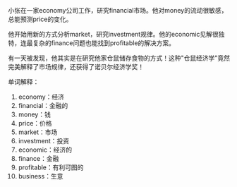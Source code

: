 小张在一家economy公司工作，研究financial市场。他对money的流动很敏感，总能预测price的变化。

他开始用新的方式分析market，研究investment规律。他的economic见解很独特，连最复杂的finance问题也能找到profitable的解决方案。

有一天被发现，他其实是在研究他家仓鼠储存食物的方式！这种"仓鼠经济学"竟然完美解释了市场规律，还获得了诺贝尔经济学奖！

单词解释：
1. economy：经济
2. financial：金融的
3. money：钱
4. price：价格
5. market：市场
6. investment：投资
7. economic：经济的
8. finance：金融
9. profitable：有利可图的
10. business：生意 